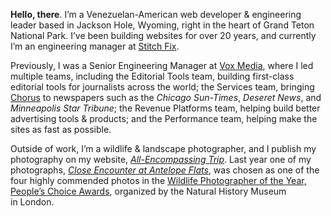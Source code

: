 **Hello, there**. I’m a Venezuelan-American web developer & engineering leader based in Jackson Hole, Wyoming, right in the heart of Grand Teton National Park. I’ve been building websites for over 20 years, and currently I’m an engineering manager at [Stitch Fix][sf].

[sf]: https://www.stitchfix.com/

Previously, I was a Senior Engineering Manager at [Vox Media][vm], where I led multiple teams, including the Editorial Tools team, building first-class editorial tools for journalists across the world; the Services team, bringing [Chorus][ch] to newspapers such as the _Chicago Sun-Times_, _Deseret News_, and _Minneapolis Star Tribune_; the Revenue Platforms team, helping build better advertising tools & products; and the Performance team, helping make the sites as fast as possible.

[vm]: https://www.voxmedia.com
[ch]: https://getchorus.voxmedia.com/

Outside of work, I’m a wildlife & landscape photographer, and I publish my photography on my website, _[All-Encompassing Trip][aet]_. Last year one of my photographs, _[Close Encounter at Antelope Flats][ce]_, was chosen as one of the four highly commended photos in the [Wildlife Photographer of the Year, People’s Choice Awards][wpy], organized by the Natural History Museum in&nbsp;London.

[aet]: https://www.allencompassingtrip.com
[ce]: https://www.allencompassingtrip.com/2619/close-encounter
[wpy]: https://www.nhm.ac.uk/wpy/gallery/2020-close-encounter
